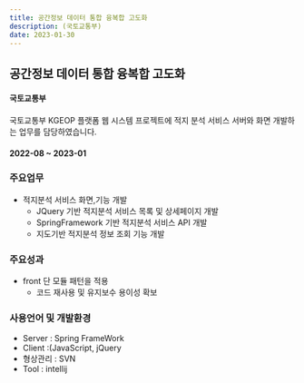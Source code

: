 ```yaml
---
title: 공간정보 데이터 통합 융복합 고도화
description: (국토교통부)
date: 2023-01-30
---
```


## 공간정보 데이터 통합 융복합 고도화

#### 국토교통부

국토교통부 KGEOP 플랫폼 웹 시스템 프로젝트에 적지 분석 서비스 서버와 화면 개발하는 업무를 담당하였습니다.

#### 2022-08 ~ 2023-01


### 주요업무

- 적지분석 서비스 화면,기능 개발
    - JQuery 기반 적지분석 서비스 목록 및 상세페이지 개발
    - SpringFramework 기반 적지분석 서비스 API 개발
    - 지도기반 적지분석 정보 조회 기능 개발
 
### 주요성과

- front 단 모듈 패턴을 적용
    - 코드 재사용 및 유지보수 용이성 확보

### 사용언어 및 개발환경 

- Server : Spring FrameWork
- Client :(JavaScript, jQuery
- 형상관리 : SVN
- Tool : intellij
